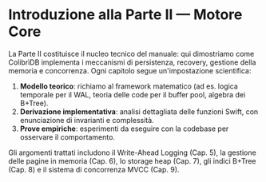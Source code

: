 # Introduzione alla Parte II — Motore Core

La Parte II costituisce il nucleo tecnico del manuale: qui dimostriamo come ColibrìDB implementa i meccanismi di persistenza, recovery, gestione della memoria e concorrenza. Ogni capitolo segue un'impostazione scientifica:

1. **Modello teorico**: richiamo al framework matematico (ad es. logica temporale per il WAL, teoria delle code per il buffer pool, algebra dei B+Tree).
2. **Derivazione implementativa**: analisi dettagliata delle funzioni Swift, con enunciazione di invarianti e complessità.
3. **Prove empiriche**: esperimenti da eseguire con la codebase per osservare il comportamento.

Gli argomenti trattati includono il Write-Ahead Logging (Cap. 5), la gestione delle pagine in memoria (Cap. 6), lo storage heap (Cap. 7), gli indici B+Tree (Cap. 8) e il sistema di concorrenza MVCC (Cap. 9).
